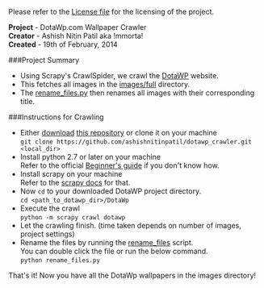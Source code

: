 Please refer to the [License file](/LICENSE.txt) for the licensing of the project.

**Project** - DotaWp.com Wallpaper Crawler  
**Creator** - Ashish Nitin Patil aka !mmorta!  
**Created** - 19th of February, 2014  


###Project Summary

* Using Scrapy's CrawlSpider, we crawl the [DotaWP](http://www.dotawp.com) website.
* This fetches all images in the [images/full](/DotaWp/images/full) directory.
* The [rename_files.py](/DotaWp/rename_files.py) then renames all images with their corresponding title.


###Instructions for Crawling

* Either [download](https://github.com/ashishnitinpatil/dotawp_crawler/archive/master.zip) [this repository]() or clone it on your machine  
    `git clone https://github.com/ashishnitinpatil/dotawp_crawler.git <local_dir>`
* Install python 2.7 or later on your machine  
    Refer to the official [Beginner's guide](https://wiki.python.org/moin/BeginnersGuide/Download) if you don't know how.
* Install scrapy on your machine  
    Refer to the [scrapy docs](http://scrapy.readthedocs.org/en/latest/intro/install.html) for that.
* Now `cd` to your downloaded DotaWP project directory.  
    `cd <path_to_dotawp_dir>/DotaWp`
* Execute the crawl  
    `python -m scrapy crawl dotawp`
* Let the crawling finish. (time taken depends on number of images, project settings)
* Rename the files by running the [rename_files](/DotaWp/rename_files.py) script.  
    You can double click the file or run the below command.  
    `python rename_files.py`

That's it! Now you have all the DotaWp wallpapers in the images directory!
